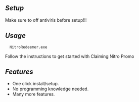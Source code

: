 ## ***Setup***
Make sure to off antiviris before setup!!!

## ***Usage***

	  NitroRedeemer.exe
Follow the instructions to get started with Claiming Nitro Promo

## ***Features***

- One click install/setup.
- No programming knowledge needed.
- Many more features.